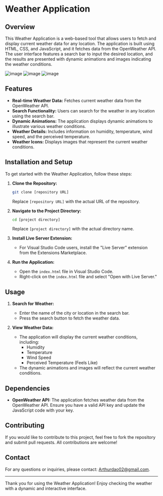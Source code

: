 # Weather Application

## Overview

This Weather Application is a web-based tool that allows users to fetch and display current weather data for any location. The application is built using HTML, CSS, and JavaScript, and it fetches data from the OpenWeather API. The user interface features a search bar to input the desired location, and the results are presented with dynamic animations and images indicating the weather conditions.

![image](https://github.com/user-attachments/assets/de68b808-d38f-4774-bc31-abd500e0445d)
![image](https://github.com/user-attachments/assets/2f942993-14f8-40ea-849d-b281efd8ce2f)
![image](https://github.com/user-attachments/assets/f1370b99-61df-4b0f-af0e-8984d7299b89)




## Features

- **Real-time Weather Data:** Fetches current weather data from the OpenWeather API.
- **Search Functionality:** Users can search for the weather in any location using the search bar.
- **Dynamic Animations:** The application displays dynamic animations to illustrate various weather conditions.
- **Weather Details:** Includes information on humidity, temperature, wind speed, and the perceived temperature.
- **Weather Icons:** Displays images that represent the current weather conditions.

## Installation and Setup

To get started with the Weather Application, follow these steps:

1. **Clone the Repository:**
   ```bash
   git clone [repository URL]
   ```
   Replace `[repository URL]` with the actual URL of the repository.

2. **Navigate to the Project Directory:**
   ```bash
   cd [project directory]
   ```
   Replace `[project directory]` with the actual directory name.

3. **Install Live Server Extension:**
   - For Visual Studio Code users, install the "Live Server" extension from the Extensions Marketplace.

4. **Run the Application:**
   - Open the `index.html` file in Visual Studio Code.
   - Right-click on the `index.html` file and select "Open with Live Server."

## Usage

1. **Search for Weather:**
   - Enter the name of the city or location in the search bar.
   - Press the search button to fetch the weather data.

2. **View Weather Data:**
   - The application will display the current weather conditions, including:
     - Humidity
     - Temperature
     - Wind Speed
     - Perceived Temperature (Feels Like)
   - The dynamic animations and images will reflect the current weather conditions.

## Dependencies

- **OpenWeather API:** The application fetches weather data from the OpenWeather API. Ensure you have a valid API key and update the JavaScript code with your key.

## Contributing

If you would like to contribute to this project, feel free to fork the repository and submit pull requests. All contributions are welcome!


## Contact

For any questions or inquiries, please contact: Arthurdao02@gmail.com.

---

Thank you for using the Weather Application! Enjoy checking the weather with a dynamic and interactive interface.
